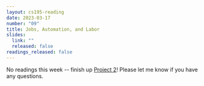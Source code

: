 ```yaml
---
layout: cs195-reading
date: 2023-03-17
number: "09"
title: Jobs, Automation, and Labor
slides:
  link: ""
  released: false
readings_released: false
---
```


<!-- No clue why jekyll-relative-links refuses to process an md link -->

No readings this week -- finish up
[Project 2](../../assignments/h195-proj2.html#readings-selection--activity-pilot)!
Please let me know if you have any questions.
